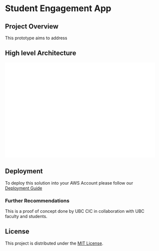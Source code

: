 # Student Engagement App

## Project Overview
This prototype aims to address 
## High level Architecture
![alt text](images/architectureDiagram.jpg)

## Deployment
To deploy this solution into your AWS Account please follow our [Deployment Guide](docs/deployment_guide.md)

### Further Recommendations
This is a proof of concept done by UBC CIC in collaboration with UBC faculty and students.
## License
This project is distributed under the [MIT License](./LICENSE).